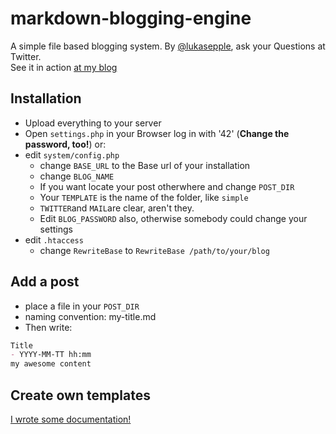 # markdown-blogging-engine
A simple file based blogging system. By [@lukasepple](http://twitter.com/lukasepple), ask your Questions at Twitter.  
See it in action [at my blog](http://lukasepple.de/blog/)
## Installation
* Upload everything to your server
* Open `settings.php` in your Browser log in with '42' (**Change the password, too!**) or:
* edit `system/config.php`
	* change `BASE_URL` to the Base url of your installation
	* change `BLOG_NAME`
	* If you want locate your post otherwhere and change `POST_DIR`
	* Your `TEMPLATE` is the name of the folder, like `simple`
	* `TWITTER`and `MAIL`are clear, aren't they.
	* Edit `BLOG_PASSWORD` also, otherwise somebody could change your settings
* edit `.htaccess`
	* change `RewriteBase` to `RewriteBase /path/to/your/blog`

## Add a post
* place a file in your `POST_DIR`
* naming convention: my-title.md
* Then write:    

```markdown
Title
- YYYY-MM-TT hh:mm
my awesome content
```

## Create own templates
[I wrote some documentation!](https://github.com/lukasepple/markdown-blogging-engine/wiki)
